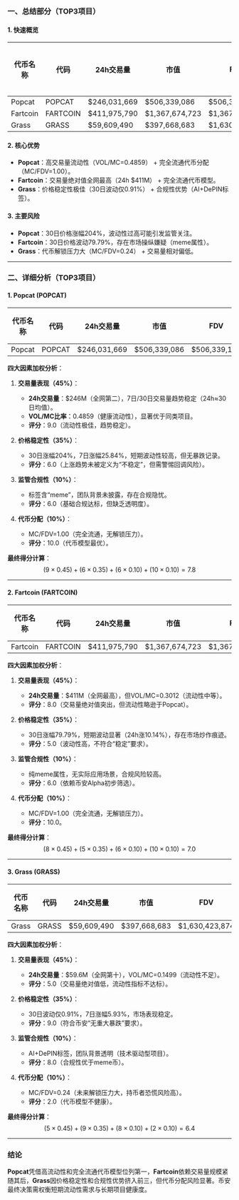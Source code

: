 ### 一、总结部分（TOP3项目）

#### 1. 快速概览  
| 代币名称 | 代码   | 24h交易量       | 市值          | FDV           | MC/FDV | 总评分(1-10) |  
|----------|--------|----------------|---------------|---------------|--------|-------------|  
| Popcat   | POPCAT | $246,031,669   | $506,339,086  | $506,339,105  | 1.00   | 7.8         |  
| Fartcoin | FARTCOIN| $411,975,790   | $1,367,674,723| $1,367,677,108| 1.00   | 7.0         |  
| Grass    | GRASS  | $59,609,490    | $397,668,683  | $1,630,423,874| 0.24   | 6.4         |  

#### 2. 核心优势  
- **Popcat**：高交易量流动性（VOL/MC=0.4859） + 完全流通代币分配（MC/FDV=1.00）。  
- **Fartcoin**：交易量绝对值全网最高（24h $411M） + 完全流通代币模型。  
- **Grass**：价格稳定性极佳（30日波动仅0.91%） + 合规性优势（AI+DePIN标签）。  

#### 3. 主要风险  
- **Popcat**：30日价格涨幅204%，波动性过高可能引发监管关注。  
- **Fartcoin**：30日价格波动79.79%，存在市场操纵嫌疑（meme属性）。  
- **Grass**：代币解锁压力大（MC/FDV=0.24） + 交易量相对偏低。  

---

### 二、详细分析（TOP3项目）

#### 1. Popcat (POPCAT)  
| 代币名称 | 代码   | 24h交易量       | 市值          | FDV           | MC/FDV | 交易量得分 | 价格稳定性得分 | 合规性得分 | 代币分配得分 | 总评分 |  
|----------|--------|----------------|---------------|---------------|--------|------------|----------------|------------|--------------|--------|  
| Popcat   | POPCAT | $246,031,669   | $506,339,086  | $506,339,105  | 1.00   | 9.0/45%    | 6.0/35%        | 6.0/10%    | 10.0/10%     | **7.8**|  

**四大因素加权分析**：  
1. **交易量表现（45%）**：  
   - **24h交易量**：$246M（全网第二），7日/30日交易量趋势稳定（24h≈30日均值）。  
   - **VOL/MC比率**：0.4859（健康流动性），显著优于同类项目。  
   - **评分**：9.0（流动性极佳，趋势稳定）。  

2. **价格稳定性（35%）**：  
   - 30日涨幅204%，7日涨幅25.84%，短期波动性较高，但无暴跌记录。  
   - **评分**：6.0（上涨趋势未被定义为“不稳定”，但需警惕回调风险）。  

3. **监管合规性（10%）**：  
   - 标签含“meme”，团队背景未披露，存在合规隐忧。  
   - **评分**：6.0（基础合规达标，但缺乏透明度）。  

4. **代币分配（10%）**：  
   - MC/FDV=1.00（完全流通，无解锁压力）。  
   - **评分**：10.0（代币模型最优）。  

**最终得分计算**：  
$$(9×0.45) + (6×0.35) + (6×0.10) + (10×0.10) = 7.8$$  

---

#### 2. Fartcoin (FARTCOIN)  
| 代币名称 | 代码     | 24h交易量       | 市值            | FDV             | MC/FDV | 交易量得分 | 价格稳定性得分 | 合规性得分 | 代币分配得分 | 总评分 |  
|----------|----------|----------------|-----------------|-----------------|--------|------------|----------------|------------|--------------|--------|  
| Fartcoin | FARTCOIN | $411,975,790   | $1,367,674,723  | $1,367,677,108  | 1.00   | 8.0/45%    | 5.0/35%        | 6.0/10%    | 10.0/10%     | **7.0**|  

**四大因素加权分析**：  
1. **交易量表现（45%）**：  
   - **24h交易量**：$411M（全网最高），但VOL/MC=0.3012（流动性中等）。  
   - **评分**：8.0（交易量绝对值突出，但流动性略逊于Popcat）。  

2. **价格稳定性（35%）**：  
   - 30日涨幅79.79%，短期波动显著（24h涨10.14%），存在市场炒作痕迹。  
   - **评分**：5.0（波动性高，不符合“稳定”要求）。  

3. **监管合规性（10%）**：  
   - 纯meme属性，无实际应用场景，合规风险较高。  
   - **评分**：6.0（依赖币安Alpha初步筛选）。  

4. **代币分配（10%）**：  
   - MC/FDV=1.00（完全流通，无解锁压力）。  
   - **评分**：10.0。  

**最终得分计算**：  
$$(8×0.45) + (5×0.35) + (6×0.10) + (10×0.10) = 7.0$$  

---

#### 3. Grass (GRASS)  
| 代币名称 | 代码  | 24h交易量      | 市值          | FDV           | MC/FDV | 交易量得分 | 价格稳定性得分 | 合规性得分 | 代币分配得分 | 总评分 |  
|----------|-------|---------------|---------------|---------------|--------|------------|----------------|------------|--------------|--------|  
| Grass    | GRASS | $59,609,490   | $397,668,683  | $1,630,423,874| 0.24   | 5.0/45%    | 9.0/35%        | 8.0/10%    | 2.0/10%      | **6.4**|  

**四大因素加权分析**：  
1. **交易量表现（45%）**：  
   - **24h交易量**：$59.6M（全网第十），VOL/MC=0.1499（流动性不足）。  
   - **评分**：5.0（交易量绝对值低，流动性指标不达标）。  

2. **价格稳定性（35%）**：  
   - 30日波动仅0.91%，7日涨幅5.93%，市场表现稳定。  
   - **评分**：9.0（符合币安“无重大暴跌”要求）。  

3. **监管合规性（10%）**：  
   - AI+DePIN标签，团队背景透明（技术驱动型项目）。  
   - **评分**：8.0（合规性优于meme币）。  

4. **代币分配（10%）**：  
   - MC/FDV=0.24（未来解锁压力大，持币者恐慌风险高）。  
   - **评分**：2.0（代币模型不健康）。  

**最终得分计算**：  
$$(5×0.45) + (9×0.35) + (8×0.10) + (2×0.10) = 6.4$$  

---

### 结论  
**Popcat**凭借高流动性和完全流通代币模型位列第一，**Fartcoin**依赖交易量规模紧随其后，**Grass**因价格稳定性和合规性优势挤入前三，但代币分配风险显著。币安最终决策需权衡短期流动性需求与长期项目健康度。